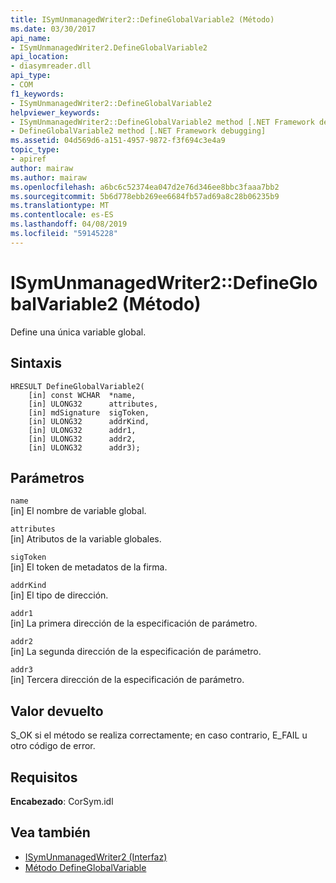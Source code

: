 ```yaml
---
title: ISymUnmanagedWriter2::DefineGlobalVariable2 (Método)
ms.date: 03/30/2017
api_name:
- ISymUnmanagedWriter2.DefineGlobalVariable2
api_location:
- diasymreader.dll
api_type:
- COM
f1_keywords:
- ISymUnmanagedWriter2::DefineGlobalVariable2
helpviewer_keywords:
- ISymUnmanagedWriter2::DefineGlobalVariable2 method [.NET Framework debugging]
- DefineGlobalVariable2 method [.NET Framework debugging]
ms.assetid: 04d569d6-a151-4957-9872-f3f694c3e4a9
topic_type:
- apiref
author: mairaw
ms.author: mairaw
ms.openlocfilehash: a6bc6c52374ea047d2e76d346ee8bbc3faaa7bb2
ms.sourcegitcommit: 5b6d778ebb269ee6684fb57ad69a8c28b06235b9
ms.translationtype: MT
ms.contentlocale: es-ES
ms.lasthandoff: 04/08/2019
ms.locfileid: "59145228"
---
```

# <a name="isymunmanagedwriter2defineglobalvariable2-method"></a>ISymUnmanagedWriter2::DefineGlobalVariable2 (Método)
Define una única variable global.  
  
## <a name="syntax"></a>Sintaxis  
  
```  
HRESULT DefineGlobalVariable2(  
    [in] const WCHAR  *name,  
    [in] ULONG32      attributes,  
    [in] mdSignature  sigToken,  
    [in] ULONG32      addrKind,  
    [in] ULONG32      addr1,  
    [in] ULONG32      addr2,  
    [in] ULONG32      addr3);  
```  
  
## <a name="parameters"></a>Parámetros  
 `name`  
 [in] El nombre de variable global.  
  
 `attributes`  
 [in] Atributos de la variable globales.  
  
 `sigToken`  
 [in] El token de metadatos de la firma.  
  
 `addrKind`  
 [in] El tipo de dirección.  
  
 `addr1`  
 [in] La primera dirección de la especificación de parámetro.  
  
 `addr2`  
 [in] La segunda dirección de la especificación de parámetro.  
  
 `addr3`  
 [in] Tercera dirección de la especificación de parámetro.  
  
## <a name="return-value"></a>Valor devuelto  
 S_OK si el método se realiza correctamente; en caso contrario, E_FAIL u otro código de error.  
  
## <a name="requirements"></a>Requisitos  
 **Encabezado**: CorSym.idl  
  
## <a name="see-also"></a>Vea también

- [ISymUnmanagedWriter2 (Interfaz)](../../../../docs/framework/unmanaged-api/diagnostics/isymunmanagedwriter2-interface.md)
- [Método DefineGlobalVariable](../../../../docs/framework/unmanaged-api/diagnostics/isymunmanagedwriter-defineglobalvariable-method.md)
